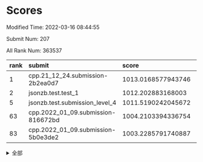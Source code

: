 # Scores

Modified Time: 2022-03-16 08:44:55

Submit Num: 207

All Rank Num: 363537

| rank |               submit               |       score        |       sigma        | pk_num |
| :--- | :--------------------------------- | :----------------- | :----------------- | :----- |
| 1    | cpp.21_12_24.submission-2b2ea0d7   | 1013.0168577943746 | 0.7929814073349778 | 7026   |
| 2    | jsonzb.test.test_1                 | 1012.202883168003  | 0.7986344255348574 | 7025   |
| 5    | jsonzb.test.submission_level_4     | 1011.5190242045672 | 0.7728915704215429 | 7029   |
| 63   | cpp.2022_01_09.submission-816672bd | 1004.2103394336754 | 0.7265710056495499 | 7021   |
| 83   | cpp.2022_01_09.submission-5b0e3de2 | 1003.2285791740887 | 0.705053652286901  | 7021   |


<details>
<summary>全部</summary>

| rank |                 submit                 |       score        |       sigma        | pk_num |
| :--- | :------------------------------------- | :----------------- | :----------------- | :----- |
| 1    | cpp.21_12_24.submission-2b2ea0d7       | 1013.0168577943746 | 0.7929814073349778 | 7026   |
| 2    | jsonzb.test.test_1                     | 1012.202883168003  | 0.7986344255348574 | 7025   |
| 3    | gobigger.level_3.submission_level_3_20 | 1012.0182926876046 | 0.7715047592123712 | 7025   |
| 4    | gobigger.level_3.submission_level_3_19 | 1011.6789595267393 | 0.7899889094555025 | 7029   |
| 5    | jsonzb.test.submission_level_4         | 1011.5190242045672 | 0.7728915704215429 | 7029   |
| 6    | gobigger.level_3.submission_level_3_7  | 1011.2644895034208 | 0.7874740338542571 | 7025   |
| 7    | gobigger.level_3.submission_level_3_42 | 1011.1283164573478 | 0.7473614967306337 | 7027   |
| 8    | gobigger.level_3.submission_level_3_6  | 1011.0684051817493 | 0.7729895144371776 | 7027   |
| 9    | gobigger.level_3.submission_level_3_31 | 1011.0140555518982 | 0.7599340756104066 | 7028   |
| 10   | gobigger.level_3.submission_level_3_38 | 1010.978169047096  | 0.7711731241037719 | 7026   |
| 11   | gobigger.level_3.submission_level_3_12 | 1010.8838629166111 | 0.7616965891790458 | 7024   |
| 12   | gobigger.level_3.submission_level_3_10 | 1010.8640767578026 | 0.7580515399915926 | 7021   |
| 13   | gobigger.level_3.submission_level_3_47 | 1010.8499623992875 | 0.7904331231494413 | 7027   |
| 14   | gobigger.level_3.submission_level_3_5  | 1010.8251231505983 | 0.7850456830275534 | 7023   |
| 15   | gobigger.level_3.submission_level_3_24 | 1010.8106383323874 | 0.7615268003388395 | 7025   |
| 16   | gobigger.level_3.submission_level_3_45 | 1010.7748906516742 | 0.7541771531533855 | 7028   |
| 17   | gobigger.level_3.submission_level_3_18 | 1010.7539915697937 | 0.7686459888794036 | 7026   |
| 18   | gobigger.level_3.submission_level_3_39 | 1010.7263577431289 | 0.7496212898140788 | 7025   |
| 19   | gobigger.level_3.submission_level_3_28 | 1010.5729534828869 | 0.7478356637232406 | 7029   |
| 20   | gobigger.level_3.submission_level_3_9  | 1010.5647633101896 | 0.769763346577942  | 7027   |
| 21   | gobigger.level_3.submission_level_3_48 | 1010.5081965197039 | 0.7615417283783293 | 7030   |
| 22   | gobigger.level_3.submission_level_3_15 | 1010.4803405248334 | 0.7480108465776274 | 7024   |
| 23   | gobigger.level_3.submission_level_3_37 | 1010.3906798650734 | 0.7578177506627997 | 7024   |
| 24   | gobigger.level_3.submission_level_3_23 | 1010.3199225069346 | 0.762405233483092  | 7025   |
| 25   | gobigger.level_3.submission_level_3_34 | 1010.3128628283775 | 0.7716340898438426 | 7028   |
| 26   | gobigger.level_3.submission_level_3_41 | 1010.1621301176948 | 0.7596402023563485 | 7025   |
| 27   | gobigger.level_3.submission_level_3_30 | 1010.1513733915743 | 0.742843476306201  | 7027   |
| 28   | gobigger.level_3.submission_level_3_27 | 1010.1456050922167 | 0.7615914919861286 | 7025   |
| 29   | gobigger.level_3.submission_level_3_3  | 1010.1310351143599 | 0.7581684821752106 | 7025   |
| 30   | gobigger.level_3.submission_level_3_1  | 1010.1271191437227 | 0.7446326792398906 | 7021   |
| 31   | gobigger.level_3.submission_level_3_16 | 1010.1022076369545 | 0.7786211768942767 | 7026   |
| 32   | gobigger.level_3.submission_level_3_40 | 1009.9986527310547 | 0.7591459860468855 | 7022   |
| 33   | gobigger.level_3.submission_level_3_36 | 1009.940582133269  | 0.7661332570745925 | 7024   |
| 34   | gobigger.level_3.submission_level_3_26 | 1009.8145978542733 | 0.765068577174496  | 7026   |
| 35   | gobigger.level_3.submission_level_3_29 | 1009.7171936818245 | 0.7735460565383334 | 7023   |
| 36   | gobigger.level_3.submission_level_3_25 | 1009.707384463405  | 0.7368813850147016 | 7028   |
| 37   | gobigger.level_3.submission_level_3_4  | 1009.698871146012  | 0.739279566557295  | 7023   |
| 38   | gobigger.level_3.submission_level_3_44 | 1009.6898344998998 | 0.7516612229645194 | 7028   |
| 39   | gobigger.level_3.submission_level_3_8  | 1009.6892743806796 | 0.7491260087468831 | 7029   |
| 40   | gobigger.level_3.submission_level_3_11 | 1009.6341375001641 | 0.7302066047058917 | 7023   |
| 41   | gobigger.level_3.submission_level_3_33 | 1009.5976561847201 | 0.7639590305645003 | 7031   |
| 42   | gobigger.level_3.submission_level_3_14 | 1009.5896513758711 | 0.7473184480385466 | 7022   |
| 43   | gobigger.level_3.submission_level_3_32 | 1009.520930744025  | 0.7403534495495772 | 7030   |
| 44   | gobigger.level_3.submission_level_3_35 | 1009.5018650602506 | 0.7558712746739945 | 7024   |
| 45   | gobigger.level_3.submission_level_3_17 | 1009.4314778433815 | 0.7672904836101795 | 7020   |
| 46   | gobigger.level_3.submission_level_3_2  | 1009.3507545890844 | 0.7378561463326715 | 7023   |
| 47   | gobigger.level_3.submission_level_3_22 | 1009.2675161012339 | 0.7718216031742988 | 7019   |
| 48   | gobigger.level_3.submission_level_3_46 | 1009.2310068899347 | 0.7492046549413446 | 7030   |
| 49   | gobigger.level_3.submission_level_3_13 | 1009.0442094188197 | 0.7465070703325053 | 7024   |
| 50   | gobigger.level_3.submission_level_3_0  | 1008.8409104597463 | 0.7333884252792798 | 7021   |
| 51   | gobigger.level_3.submission_level_3_49 | 1008.8088012028604 | 0.7367686164922298 | 7023   |
| 52   | gobigger.level_3.submission_level_3_43 | 1008.7988875182336 | 0.7530348162485944 | 7021   |
| 53   | gobigger.level_3.submission_level_3_21 | 1008.0996041734319 | 0.7372971082813983 | 7020   |
| 54   | gobigger.level_1.submission_level_1_43 | 1005.4243647996118 | 0.7208436793524714 | 7025   |
| 55   | gobigger.level_1.submission_level_1_29 | 1005.1493785973852 | 0.7213300286942439 | 7031   |
| 56   | gobigger.level_1.submission_level_1_38 | 1004.8672418093238 | 0.7144648487912931 | 7024   |
| 57   | gobigger.level_1.submission_level_1_44 | 1004.5618360925855 | 0.7204701608996626 | 7021   |
| 58   | gobigger.level_1.submission_level_1_26 | 1004.4671947222785 | 0.7062983611895607 | 7025   |
| 59   | gobigger.level_1.submission_level_1_13 | 1004.333384438028  | 0.7272251205082065 | 7026   |
| 60   | gobigger.level_1.submission_level_1_42 | 1004.326327211861  | 0.720475003080781  | 7020   |
| 61   | gobigger.level_1.submission_level_1_19 | 1004.3199063109327 | 0.7206209572752842 | 7024   |
| 62   | gobigger.level_1.submission_level_1_23 | 1004.2375620796853 | 0.7294643514578657 | 7025   |
| 63   | cpp.2022_01_09.submission-816672bd     | 1004.2103394336754 | 0.7265710056495499 | 7021   |
| 64   | gobigger.level_1.submission_level_1_1  | 1004.1901034455224 | 0.7121313937876118 | 7028   |
| 65   | gobigger.level_1.submission_level_1_6  | 1004.1338605871437 | 0.716751449062167  | 7021   |
| 66   | gobigger.level_1.submission_level_1_12 | 1004.1067473107586 | 0.7178843080573165 | 7023   |
| 67   | gobigger.level_1.submission_level_1_45 | 1004.0968787905632 | 0.7140061683699519 | 7024   |
| 68   | gobigger.level_1.submission_level_1_37 | 1003.9767718585684 | 0.7285812621143508 | 7022   |
| 69   | gobigger.level_1.submission_level_1_46 | 1003.9295857329657 | 0.7272989192088878 | 7024   |
| 70   | gobigger.level_1.submission_level_1_31 | 1003.861103171486  | 0.7148852291330375 | 7023   |
| 71   | gobigger.level_1.submission_level_1_2  | 1003.7562369683395 | 0.7127687833363099 | 7019   |
| 72   | gobigger.level_1.submission_level_1_22 | 1003.6591375292883 | 0.7167346237126957 | 7024   |
| 73   | gobigger.level_1.submission_level_1_18 | 1003.6525976584674 | 0.7285175309005772 | 7024   |
| 74   | gobigger.level_1.submission_level_1_48 | 1003.6178273319598 | 0.7152932866563665 | 7031   |
| 75   | gobigger.level_1.submission_level_1_32 | 1003.612992311793  | 0.7255663829241776 | 7026   |
| 76   | gobigger.level_1.submission_level_1_16 | 1003.548209385604  | 0.7114438100159314 | 7028   |
| 77   | gobigger.level_1.submission_level_1_17 | 1003.4180878385695 | 0.7207735940157428 | 7029   |
| 78   | gobigger.level_1.submission_level_1_5  | 1003.4057821851507 | 0.7193521706135397 | 7024   |
| 79   | gobigger.level_1.submission_level_1_7  | 1003.3793884070919 | 0.7230423656079803 | 7022   |
| 80   | gobigger.level_1.submission_level_1_47 | 1003.372290914539  | 0.7306185660624007 | 7024   |
| 81   | gobigger.level_1.submission_level_1_14 | 1003.3722419615877 | 0.7081073962710419 | 7025   |
| 82   | gobigger.level_1.submission_level_1_11 | 1003.2392160101646 | 0.7204452493595852 | 7024   |
| 83   | cpp.2022_01_09.submission-5b0e3de2     | 1003.2285791740887 | 0.705053652286901  | 7021   |
| 84   | gobigger.level_1.submission_level_1_41 | 1003.1759609883356 | 0.729056869563675  | 7022   |
| 85   | gobigger.level_1.submission_level_1_30 | 1003.1511851453466 | 0.7157615052140881 | 7024   |
| 86   | gobigger.level_1.submission_level_1_35 | 1003.1087850389072 | 0.7048480031141081 | 7030   |
| 87   | gobigger.level_1.submission_level_1_8  | 1003.0947637120428 | 0.7280246099637379 | 7026   |
| 88   | gobigger.level_1.submission_level_1_36 | 1003.0787609334585 | 0.7191409353367831 | 7030   |
| 89   | gobigger.level_1.submission_level_1_40 | 1003.0448011964927 | 0.7296834538290266 | 7029   |
| 90   | gobigger.level_1.submission_level_1_39 | 1003.0339733720601 | 0.7129883523137803 | 7029   |
| 91   | gobigger.level_1.submission_level_1_49 | 1003.0299712522344 | 0.7135075541413125 | 7028   |
| 92   | gobigger.level_1.submission_level_1_28 | 1002.8851628473127 | 0.7099755559450629 | 7027   |
| 93   | gobigger.level_1.submission_level_1_33 | 1002.8806998506009 | 0.7112774196696559 | 7028   |
| 94   | gobigger.level_1.submission_level_1_9  | 1002.8605985198942 | 0.7128899377691262 | 7022   |
| 95   | gobigger.level_1.submission_level_1_15 | 1002.8536794413532 | 0.7058346050100891 | 7028   |
| 96   | gobigger.level_1.submission_level_1_34 | 1002.7618627677037 | 0.7059908725186391 | 7022   |
| 97   | gobigger.level_1.submission_level_1_21 | 1002.6092836135896 | 0.7187721886733525 | 7028   |
| 98   | gobigger.level_1.submission_level_1_27 | 1002.5411137783162 | 0.7135992804380342 | 7021   |
| 99   | gobigger.level_1.submission_level_1_10 | 1002.4925212143792 | 0.7177089835785285 | 7023   |
| 100  | gobigger.level_1.submission_level_1_25 | 1002.4484603793921 | 0.7203095457897855 | 7029   |
| 101  | gobigger.level_1.submission_level_1_20 | 1002.4203312820503 | 0.707576206071852  | 7023   |
| 102  | gobigger.level_1.submission_level_1_4  | 1002.3937982096293 | 0.7147074100184699 | 7023   |
| 103  | gobigger.level_1.submission_level_1_0  | 1002.3630413699606 | 0.7240740652521032 | 7023   |
| 104  | gobigger.level_1.submission_level_1_3  | 1002.2200119460773 | 0.7194997283966005 | 7020   |
| 105  | gobigger.level_1.submission_level_1_24 | 1002.1742158198891 | 0.7101132087265717 | 7024   |
| 106  | gobigger.random.submission_random_37   | 997.498787621133   | 0.7110111994455744 | 7029   |
| 107  | gobigger.random.submission_random_27   | 997.188155997981   | 0.7056226365682946 | 7027   |
| 108  | gobigger.random.submission_random_49   | 996.9676536826674  | 0.7063946835990221 | 7024   |
| 109  | gobigger.random.submission_random_8    | 996.8718508365642  | 0.7163574846856119 | 7029   |
| 110  | gobigger.random.submission_random_35   | 996.7435966713518  | 0.7055557109205958 | 7027   |
| 111  | gobigger.random.submission_random_4    | 996.6197868569436  | 0.708680440054676  | 7024   |
| 112  | gobigger.random.submission_random_36   | 996.6119419909454  | 0.707904429217363  | 7023   |
| 113  | gobigger.random.submission_random_43   | 996.5949323507929  | 0.7209429182713943 | 7028   |
| 114  | gobigger.random.submission_random_19   | 996.4827728679481  | 0.7051080345638885 | 7026   |
| 115  | gobigger.random.submission_random_31   | 996.4724775412202  | 0.7140606052196375 | 7019   |
| 116  | gobigger.random.submission_random_2    | 996.422187122929   | 0.7157526197847416 | 7021   |
| 117  | gobigger.random.submission_random_10   | 996.4182636060731  | 0.7077111707659574 | 7022   |
| 118  | gobigger.random.submission_random_41   | 996.3434089015457  | 0.7192040815995236 | 7023   |
| 119  | gobigger.random.submission_random_46   | 996.3313593748527  | 0.7218590106724408 | 7029   |
| 120  | gobigger.random.submission_random_30   | 996.3074291023468  | 0.7229686016055435 | 7031   |
| 121  | gobigger.random.submission_random_0    | 996.2969644757783  | 0.7011893715928016 | 7027   |
| 122  | gobigger.random.submission_random_38   | 996.2900037946252  | 0.7239082788761628 | 7021   |
| 123  | gobigger.random.submission_random_20   | 996.2444064017692  | 0.722229989424151  | 7027   |
| 124  | gobigger.random.submission_random_25   | 996.1943543918031  | 0.7092182097907896 | 7031   |
| 125  | gobigger.random.submission_random_39   | 996.0987329921155  | 0.7178995011998781 | 7024   |
| 126  | gobigger.random.submission_random_47   | 996.065862902675   | 0.7256576098392549 | 7029   |
| 127  | gobigger.random.submission_random_23   | 996.002235034602   | 0.698940185690834  | 7025   |
| 128  | gobigger.random.submission_random_44   | 995.9772840413234  | 0.7037639599912816 | 7028   |
| 129  | gobigger.random.submission_random_15   | 995.9665382734717  | 0.7233793877330233 | 7027   |
| 130  | gobigger.random.submission_random_9    | 995.7583327307726  | 0.7084534370021899 | 7025   |
| 131  | gobigger.random.submission_random_28   | 995.7485253777606  | 0.7029771159778201 | 7030   |
| 132  | gobigger.random.submission_random_16   | 995.663461277717   | 0.7088276531008036 | 7024   |
| 133  | gobigger.random.submission_random_21   | 995.6320721274785  | 0.723880713704141  | 7021   |
| 134  | gobigger.random.submission_random_42   | 995.6078760190626  | 0.7089233726217371 | 7024   |
| 135  | gobigger.random.submission_random_32   | 995.5972345422771  | 0.7240937339539373 | 7024   |
| 136  | gobigger.random.submission_random_48   | 995.5459417836973  | 0.7087843755260528 | 7024   |
| 137  | gobigger.random.submission_random_17   | 995.5128306468096  | 0.703596382918128  | 7023   |
| 138  | gobigger.random.submission_random_40   | 995.4777314238364  | 0.715683731488544  | 7027   |
| 139  | gobigger.random.submission_random_5    | 995.4671057821664  | 0.7186157420406603 | 7023   |
| 140  | gobigger.random.submission_random_34   | 995.4276308569036  | 0.7276476321954237 | 7022   |
| 141  | gobigger.random.submission_random_26   | 995.3415653917972  | 0.7227166748014267 | 7026   |
| 142  | gobigger.random.submission_random_29   | 995.2708197486265  | 0.7199396640462091 | 7027   |
| 143  | gobigger.random.submission_random_3    | 995.2317712096735  | 0.7131711961753607 | 7030   |
| 144  | gobigger.random.submission_random_6    | 995.2139142991568  | 0.7164382101373823 | 7022   |
| 145  | gobigger.random.submission_random_22   | 995.1526298700517  | 0.7071801169340869 | 7025   |
| 146  | gobigger.random.submission_random_24   | 995.0877048631978  | 0.7112139327105175 | 7024   |
| 147  | gobigger.random.submission_random_1    | 995.0761084915631  | 0.7176900950786274 | 7030   |
| 148  | gobigger.random.submission_random_13   | 995.0678081901009  | 0.7201853752612004 | 7029   |
| 149  | gobigger.random.submission_random_12   | 995.0522443946022  | 0.7224193406480769 | 7029   |
| 150  | gobigger.random.submission_random_11   | 995.0115052268187  | 0.7054938590837876 | 7029   |
| 151  | gobigger.random.submission_random_33   | 994.9971418671867  | 0.7141369349814892 | 7026   |
| 152  | gobigger.random.submission_random_45   | 994.9705263132222  | 0.7087012774334599 | 7018   |
| 153  | gobigger.random.submission_random_14   | 994.9288652446892  | 0.7062657688898561 | 7018   |
| 154  | gobigger.random.submission_random_18   | 994.8184111616935  | 0.7034653361464308 | 7030   |
| 155  | gobigger.random.submission_random_7    | 994.6446513333384  | 0.7318553738736906 | 7026   |
| 156  | gobigger.level_2.submission_level_2_29 | 994.2707402615549  | 0.7377957090362816 | 7028   |
| 157  | gobigger.level_2.submission_level_2_24 | 994.1666131595705  | 0.727073212455516  | 7022   |
| 158  | gobigger.level_2.submission_level_2_13 | 993.5037913360443  | 0.7382531897785706 | 7022   |
| 159  | gobigger.level_2.submission_level_2_6  | 993.2072658383785  | 0.7294772050617341 | 7019   |
| 160  | gobigger.level_2.submission_level_2_11 | 993.1569258727768  | 0.7257945662869824 | 7017   |
| 161  | gobigger.level_2.submission_level_2_14 | 993.0637410523786  | 0.7586339712156682 | 7024   |
| 162  | gobigger.level_2.submission_level_2_8  | 992.9723453663677  | 0.7447106298862693 | 7027   |
| 163  | gobigger.level_2.submission_level_2_41 | 992.9720201021637  | 0.7280567029280944 | 7022   |
| 164  | gobigger.level_2.submission_level_2_23 | 992.9706344879347  | 0.7518877777964786 | 7022   |
| 165  | gobigger.level_2.submission_level_2_49 | 992.9194837195179  | 0.7460820892627967 | 7023   |
| 166  | gobigger.level_2.submission_level_2_37 | 992.8718981842889  | 0.7355208256864044 | 7023   |
| 167  | gobigger.level_2.submission_level_2_18 | 992.850592194849   | 0.7352550048237273 | 7023   |
| 168  | gobigger.level_2.submission_level_2_33 | 992.8211706225834  | 0.7226557809380527 | 7021   |
| 169  | gobigger.level_2.submission_level_2_46 | 992.7950190683257  | 0.726619556986155  | 7028   |
| 170  | gobigger.level_2.submission_level_2_4  | 992.7204463667886  | 0.7485283161488514 | 7025   |
| 171  | gobigger.level_2.submission_level_2_20 | 992.7066574667751  | 0.7444298589383517 | 7026   |
| 172  | gobigger.level_2.submission_level_2_16 | 992.6258575920752  | 0.7350759276844866 | 7024   |
| 173  | gobigger.level_2.submission_level_2_42 | 992.5700047358471  | 0.7190441965920515 | 7025   |
| 174  | gobigger.level_2.submission_level_2_39 | 992.547097314512   | 0.7472565574787436 | 7025   |
| 175  | gobigger.level_2.submission_level_2_5  | 992.4799594620094  | 0.7395706725791049 | 7025   |
| 176  | gobigger.level_2.submission_level_2_40 | 992.4709737896426  | 0.7302351295559839 | 7028   |
| 177  | gobigger.level_2.submission_level_2_1  | 992.3283620417994  | 0.7493924095773734 | 7024   |
| 178  | gobigger.level_2.submission_level_2_19 | 992.1979511902834  | 0.7597572245546683 | 7027   |
| 179  | gobigger.level_2.submission_level_2_15 | 992.1354204359849  | 0.7304554424241795 | 7025   |
| 180  | gobigger.level_2.submission_level_2_7  | 992.0293608632027  | 0.7449194761912254 | 7019   |
| 181  | gobigger.level_2.submission_level_2_30 | 991.99068364939    | 0.7503086782822411 | 7026   |
| 182  | gobigger.level_2.submission_level_2_35 | 991.838976730572   | 0.7521922422667737 | 7022   |
| 183  | gobigger.level_2.submission_level_2_28 | 991.8237577882312  | 0.7538392243194348 | 7022   |
| 184  | gobigger.level_2.submission_level_2_12 | 991.8161745205791  | 0.7527776806599205 | 7028   |
| 185  | gobigger.level_2.submission_level_2_2  | 991.8061963308281  | 0.7486937823362265 | 7023   |
| 186  | gobigger.level_2.submission_level_2_45 | 991.7835806550514  | 0.7500038371891774 | 7025   |
| 187  | gobigger.level_2.submission_level_2_10 | 991.6929579872842  | 0.7440276484822834 | 7025   |
| 188  | gobigger.level_2.submission_level_2_43 | 991.6422457137448  | 0.7565380101712081 | 7023   |
| 189  | gobigger.level_2.submission_level_2_17 | 991.6050981922232  | 0.7439542671008924 | 7024   |
| 190  | gobigger.level_2.submission_level_2_0  | 991.5572753989645  | 0.7546603806585825 | 7021   |
| 191  | gobigger.level_2.submission_level_2_48 | 991.5108084921934  | 0.7555881687415642 | 7022   |
| 192  | gobigger.level_2.submission_level_2_3  | 991.3584176370694  | 0.7946580587771573 | 7026   |
| 193  | gobigger.level_2.submission_level_2_34 | 991.3149956684398  | 0.7685694773269228 | 7021   |
| 194  | gobigger.level_2.submission_level_2_26 | 991.2906852284939  | 0.7633986998489798 | 7024   |
| 195  | gobigger.level_2.submission_level_2_47 | 991.2586506550201  | 0.7485102705390954 | 7021   |
| 196  | gobigger.level_2.submission_level_2_38 | 991.2540611271661  | 0.7603958857354414 | 7034   |
| 197  | gobigger.level_2.submission_level_2_31 | 991.1113879067444  | 0.7748178029795756 | 7022   |
| 198  | gobigger.level_2.submission_level_2_9  | 991.1096413659194  | 0.7481245546148737 | 7028   |
| 199  | gobigger.level_2.submission_level_2_25 | 991.0564724653406  | 0.7526105819771053 | 7025   |
| 200  | gobigger.level_2.submission_level_2_44 | 990.9256693668078  | 0.7663865338574062 | 7022   |
| 201  | gobigger.level_2.submission_level_2_36 | 990.2961157484705  | 0.7486737067523822 | 7024   |
| 202  | gobigger.level_2.submission_level_2_21 | 990.2180342920284  | 0.7567392654943386 | 7025   |
| 203  | gobigger.level_2.submission_level_2_27 | 990.0960636872165  | 0.7583062887240518 | 7024   |
| 204  | gobigger.level_2.submission_level_2_22 | 990.0064004683318  | 0.7620863614248056 | 7023   |
| 205  | gobigger.level_2.submission_level_2_32 | 989.9712075695173  | 0.7702771165990226 | 7024   |
| 206  | gobigger.none.submission_none_0        | 979.1404343405418  | 1.1599007081398975 | 7029   |
| 207  | gobigger.none.submission_none_1        | 974.0771157468927  | 1.686763844942888  | 7024   |

</details>